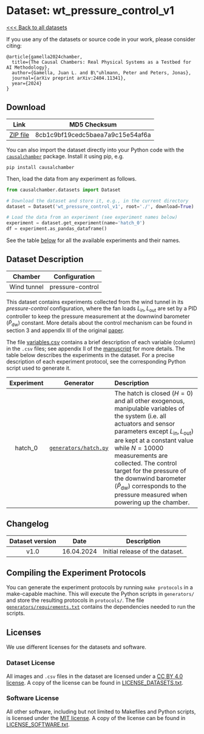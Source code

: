 # Dataset: wt\_pressure\_control\_v1

[<<< Back to all datasets](https://github.com/juangamella/causal-chamber)

If you use any of the datasets or source code in your work, please consider citing:

```
@article{gamella2024chamber,
  title={The Causal Chambers: Real Physical Systems as a Testbed for AI Methodology},
  author={Gamella, Juan L. and B\"uhlmann, Peter and Peters, Jonas},
  journal={arXiv preprint arXiv:2404.11341},
  year={2024}
}
```

## Download

| Link                 | MD5 Checksum |
|:--------------------:|:------------:|
| [ZIP file](https://causalchamber.s3.eu-central-1.amazonaws.com/downloadables/wt_pressure_control_v1.zip) | 8cb1c9bf19cedc5baea7a9c15e54af6a |

You can also import the dataset directly into your Python code with the [`causalchamber`](https://pypi.org/project/causalchamber/) package. Install it using pip, e.g.

```
pip install causalchamber
```

Then, load the data from any experiment as follows.

```python
from causalchamber.datasets import Dataset

# Download the dataset and store it, e.g., in the current directory
dataset = Dataset('wt_pressure_control_v1', root='./', download=True)

# Load the data from an experiment (see experiment names below)
experiment = dataset.get_experiment(name='hatch_0')
df = experiment.as_pandas_dataframe()
```

See the table [below](#dataset-description) for all the available experiments and their names.

## Dataset Description

| Chamber     | Configuration    |
|:-----------:|:----------------:|
| Wind tunnel | pressure-control |

This dataset contains experiments collected from the wind tunnel in its _pressure-control_ configuration, where the fan loads $`L_\text{in}, L_\text{out}`$ are set by a PID controller to keep the pressure measurement at the downwind barometer ($`\tilde{P}_\text{dw}`$) constant. More details about the control mechanism can be found in section 3 and appendix III of the original [paper](https://arxiv.org/pdf/2404.11341.pdf).

The file [variables.csv](variables.csv) contains a brief description of each variable (column) in the `.csv` files; see appendix II of the [manuscript](https://arxiv.org/pdf/2404.11341.pdf) for more details. The table below describes the experiments in the dataset. For a precise description of each experiment protocol, see the corresponding Python script used to generate it.

| Experiment | Generator                                                     | Description |
|:----------:|:-------------------------------------------------------------:|:------------|
| hatch\_0   | [`generators/hatch.py`](generators/hatch.py) | The hatch is closed ($H=0$) and all other exogenous, manipulable variables of the system (i.e. all actuators and sensor parameters except $L_\text{in}, L_\text{out}$) are kept at a constant value while $N=10000$  measurements are collected. The control target for the pressure of the downwind barometer ($`\tilde{P}_\text{dw}`$) corresponds to the pressure measured when powering up the chamber. |

## Changelog

| Dataset version | Date       | Description                     |
|:---------------:|:----------:|:-------------------------------:|
| v1.0            | 16.04.2024 | Initial release of the dataset. |


## Compiling the Experiment Protocols

You can generate the experiment protocols by running `make protocols` in a make-capable machine. This will execute the Python scripts in `generators/` and store the resulting protocols in `protocols/`. The file [`generators/requirements.txt`](generators/requirements.txt) contains the dependencies needed to run the scripts.


## Licenses

We use different licenses for the datasets and software.

### Dataset License

All images and `.csv` files in the dataset are licensed under a [CC BY 4.0 license](https://creativecommons.org/licenses/by/4.0/). A copy of the license can be found in [LICENSE_DATASETS.txt](LICENSE_DATASETS.txt).

### Software License

All other software, including but not limited to Makefiles and Python scripts, is licensed under the [MIT license](https://opensource.org/license/mit/). A copy of the license can be found in [LICENSE_SOFTWARE.txt](LICENSE_SOFTWARE.txt).

